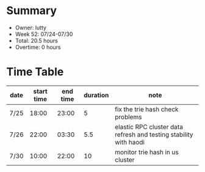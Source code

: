 # Summary

* Owner: lutty
* Week 52: 07/24-07/30
* Total: 20.5 hours
* Overtime: 0 hours

# Time Table

| date | start time | end time | duration | note                                                              |
|------|------------|----------|----------|-------------------------------------------------------------------|
| 7/25 | 18:00      | 23:00    | 5        | fix the trie hash check problems                                  |
| 7/26 | 22:00      | 03:30    | 5.5      | elastic RPC cluster data refresh and testing stability with haodi |
| 7/30 | 10:00      | 22:00    | 10       | monitor trie hash in us cluster                                   |